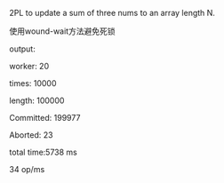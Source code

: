 2PL to update a sum of three nums to an array length N.

使用wound-wait方法避免死锁

output:

worker: 20

times: 10000

length: 100000

Committed: 199977

Aborted: 23

total time:5738 ms

34 op/ms

